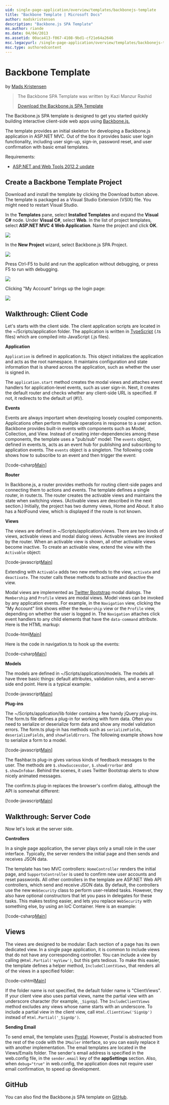 ```yaml
---
uid: single-page-application/overview/templates/backbonejs-template
title: "Backbone Template | Microsoft Docs"
author: madskristensen
description: "Backbone.js SPA Template"
ms.author: riande
ms.date: 04/04/2013
ms.assetid: 00aca413-f067-4108-9bd1-cf21e64a2646
msc.legacyurl: /single-page-application/overview/templates/backbonejs-template
msc.type: authoredcontent
---
```

# Backbone Template

by [Mads Kristensen](https://github.com/madskristensen)

> The Backbone SPA Template was written by Kazi Manzur Rashid
> 
> [Download the Backbone.js SPA Template](https://go.microsoft.com/fwlink/?LinkId=293631)

The Backbone.js SPA template is designed to get you started quickly building interactive client-side web apps using [Backbone.js.](http://backbonejs.org/)

The template provides an initial skeleton for developing a Backbone.js application in ASP.NET MVC. Out of the box it provides basic user login functionality, including user sign-up, sign-in, password reset, and user confirmation with basic email templates.

Requirements:

- [ASP.NET and Web Tools 2012.2 update](https://go.microsoft.com/fwlink/?LinkId=282650)

## Create a Backbone Template Project

Download and install the template by clicking the Download button above. The template is packaged as a Visual Studio Extension (VSIX) file. You might need to restart Visual Studio.

In the **Templates** pane, select **Installed Templates** and expand the **Visual C#** node. Under **Visual C#**, select **Web**. In the list of project templates, select **ASP.NET MVC 4 Web Application**. Name the project and click **OK**.

![](backbonejs-template/_static/image1.png)

In the **New Project** wizard, select Backbone.js SPA Project.

![](backbonejs-template/_static/image2.png)

Press Ctrl-F5 to build and run the application without debugging, or press F5 to run with debugging.

![](backbonejs-template/_static/image3.png)

Clicking "My Account" brings up the login page:

![](backbonejs-template/_static/image4.png)

## Walkthrough: Client Code

Let's starts with the client side. The client application scripts are located in the ~/Scripts/application folder. The application is written in [TypeScript](http://www.typescriptlang.org/) (.ts files) which are compiled into JavaScript (.js files).

**Application**

`Application` is defined in application.ts. This object initializes the application and acts as the root namespace. It maintains configuration and state information that is shared across the application, such as whether the user is signed in.

The `application.start` method creates the modal views and attaches event handlers for application-level events, such as user sign-in. Next, it creates the default router and checks whether any client-side URL is specified. If not, it redirects to the default url (#!/).

**Events**

Events are always important when developing loosely coupled components. Applications often perform multiple operations in response to a user action. Backbone provides built-in events with components such as Model, Collection, and View. Instead of creating inter-dependencies among these components, the template uses a "pub/sub" model: The `events` object, defined in events.ts, acts as an event hub for publishing and subscribing to application events. The `events` object is a singleton. The following code shows how to subscribe to an event and then trigger the event:

[!code-csharp[Main](backbonejs-template/samples/sample1.cs)]

**Router**

In Backbone.js, a router provides methods for routing client-side pages and connecting them to actions and events. The template defines a single router, in router.ts. The router creates the activable views and maintains the state when switching views. (Activable views are described in the next section.) Initially, the project has two dummy views, Home and About. It also has a NotFound view, which is displayed if the route is not known.

**Views**

The views are defined in ~/Scripts/application/views. There are two kinds of views, activable views and modal dialog views. Activable views are invoked by the router. When an activable view is shown, all other activable views become inactive. To create an activable view, extend the view with the `Activable` object:

[!code-javascript[Main](backbonejs-template/samples/sample2.js)]

Extending with `Activable` adds two new methods to the view, `activate` and `deactivate`. The router calls these methods to activate and deactive the view.

Modal views are implemented as [Twitter Bootstrap](https://getbootstrap.com/) modal dialogs. The `Membership` and `Profile` views are modal views. Model views can be invoked by any application events. For example, in the `Navigation` view, clicking the "My Account" link shows either the `Membership` view or the `Profile` view, depending on whether the user is logged in. The `Navigation` attaches click event handlers to any child elements that have the `data-command` attribute. Here is the HTML markup:

[!code-html[Main](backbonejs-template/samples/sample3.html)]

Here is the code in navigation.ts to hook up the events:

[!code-csharp[Main](backbonejs-template/samples/sample4.cs)]

**Models**

The models are defined in ~/Scripts/application/models. The models all have three basic things: default attributes, validation rules, and a server-side end point. Here is a typical example:

[!code-javascript[Main](backbonejs-template/samples/sample5.js)]

**Plug-ins**

The ~/Scripts/application/lib folder contains a few handy jQuery plug-ins. The form.ts file defines a plug-in for working with form data. Often you need to serialize or deserialize form data and show any model validation errors. The form.ts plug-in has methods such as `serializeFields`, `deserializeFields`, and `showFieldErrors`. The following example shows how to serialize a form to a model.

[!code-javascript[Main](backbonejs-template/samples/sample6.js)]

The flashbar.ts plug-in gives various kinds of feedback messages to the user. The methods are `$.showSuccessbar`, `$.showErrorbar` and `$.showInfobar`. Behind the scenes, it uses Twitter Bootstrap alerts to show nicely animated messages.

The confirm.ts plug-in replaces the browser's confirm dialog, although the API is somewhat different:

[!code-javascript[Main](backbonejs-template/samples/sample7.js)]

## Walkthrough: Server Code

Now let's look at the server side.

**Controllers**

In a single page application, the server plays only a small role in the user interface. Typically, the server renders the initial page and then sends and receives JSON data.

The template has two MVC controllers: `HomeController` renders the initial page, and `SupportsController` is used to confirm new user accounts and reset passwords. All other controllers in the template are ASP.NET Web API controllers, which send and receive JSON data. By default, the controllers use the new `WebSecurity` class to perform user-related tasks. However, they also have optional constructors that let you pass in delegates for these tasks. This makes testing easier, and lets you replace `WebSecurity` with something else, by using an IoC Container. Here is an example:

[!code-csharp[Main](backbonejs-template/samples/sample8.cs)]

## Views

The views are designed to be modular: Each section of a page has its own dedicated view. In a single page application, it is common to include views that do not have any corresponding controller. You can include a view by calling `@Html.Partial('myView')`, but this gets tedious. To make this easier, the template defines a helper method, `IncludeClientViews`, that renders all of the views in a specified folder:

[!code-cshtml[Main](backbonejs-template/samples/sample9.cshtml)]

If the folder name is not specified, the default folder name is "ClientViews". If your client view also uses partial views, name the partial view with an underscore character (for example, `_SignUp`). The `IncludeClientViews` method excludes any views whose name starts with an underscore. To include a partial view in the client view, call `Html.ClientView('SignUp')` instead of `Html.Partial('_SignUp')`.

**Sending Email**

To send email, the template uses [Postal](http://aboutcode.net/postal). However, Postal is abstracted from the rest of the code with the `IMailer` interface, so you can easily replace it with another implementation. The email templates are located in the Views/Emails folder. The sender's email address is specified in the web.config file, in the `sender.email` key of the **appSettings** section. Also, when `debug="true"` in web.config, the application does not require user email confirmation, to speed up development.

## GitHub

You can also find the Backbone.js SPA template on [GitHub](https://github.com/kazimanzurrashid/AspNetMvcBackboneJsSpa).
